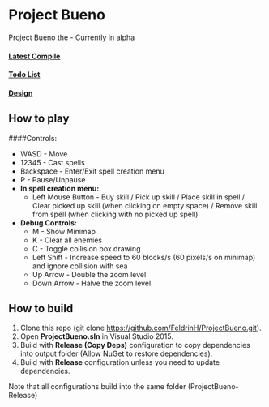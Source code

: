 # Project Bueno
Project Bueno the - Currently in alpha
#### [Latest Compile](https://www.dropbox.com/sh/tylckc25tfdv41r/AAB4olM2lmImcnB-SQHdBNc7a?dl=1)
#### [Todo List](DesignUndone.txt)
#### [Design](https://www.dropbox.com/s/ci4adh4dlwas6gk/Design.txt?dl=0)

## How to play
####Controls: 
* WASD - Move
* 12345 - Cast spells
* Backspace - Enter/Exit spell creation menu
* P - Pause/Unpause
* **In spell creation menu:**
	* Left Mouse Button - Buy skill / Pick up skill / Place skill in spell / Clear picked up skill (when clicking on empty space) / Remove skill from spell (when clicking with no picked up spell)
* **Debug Controls:**
	* M - Show Minimap
	* K - Clear all enemies
	* C - Toggle collision box drawing
	* Left Shift - Increase speed to 60 blocks/s (60 pixels/s on minimap) and ignore collision with sea
	* Up Arrow - Double the zoom level
	* Down Arrow - Halve the zoom level

## How to build
1. Clone this repo (git clone https://github.com/FeldrinH/ProjectBueno.git).
2. Open **ProjectBueno.sln** in Visual Studio 2015.
3. Build with **Release (Copy Deps)** configuration to copy dependencies into output folder (Allow NuGet to restore dependencies).
4. Build with **Release** configuration unless you need to update dependencies.

Note that all configurations build into the same folder (ProjectBueno-Release)
